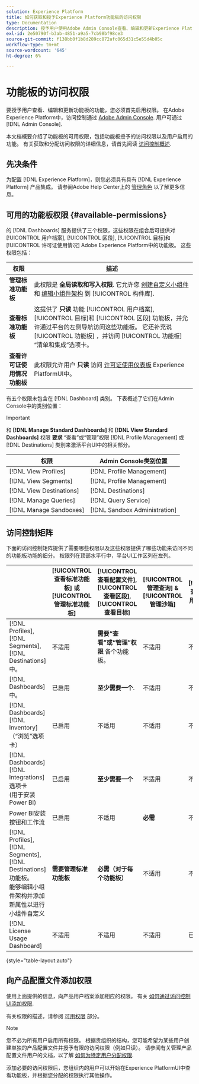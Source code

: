 ```yaml
---
solution: Experience Platform
title: 如何获取和授予Experience Platform功能板的访问权限
type: Documentation
description: 授予用户使用Adobe Admin Console查看、编辑和更新Experience Platform功能板的功能。
exl-id: 2e50790f-b3ab-4851-a9a5-7cb98bf98ce3
source-git-commit: f138bb0f1b8d289cc872afc065d31c5e55d4b05c
workflow-type: tm+mt
source-wordcount: '645'
ht-degree: 6%

---
```


# 功能板的访问权限

要授予用户查看、编辑和更新功能板的功能，您必须首先启用权限。 在Adobe Experience Platform中，访问控制通过 [Adobe Admin Console](https://adminconsole.adobe.com/). 用户可通过 [!DNL Admin Console].

本文档概要介绍了功能板的可用权限，包括功能板授予的访问权限以及用户启用的功能。 有关获取和分配访问权限的详细信息，请首先阅读 [访问控制概述](../access-control/home.md).

## 先决条件

为配置 [!DNL Experience Platform]，则您必须具有具有 [!DNL Experience Platform] 产品集成。 请参阅Adobe Help Center上的 [管理角色](https://helpx.adobe.com/enterprise/using/admin-roles.html) 以了解更多信息。

## 可用的功能板权限 {#available-permissions}

的 [!DNL Dashboards] 服务提供了三个权限，这些权限在组合后可提供对 [!UICONTROL 用户档案], [!UICONTROL 区段], [!UICONTROL 目标]和 [!UICONTROL 许可证使用情况] Adobe Experience Platform中的功能板。 这些权限包括：

| 权限 | 描述 |
|---|---|
| **管理标准功能板** | 此权限是 **全局读取和写入权限**. 它允许您 [创建自定义小组件](./customize/custom-widgets.md) 和 [编辑小组件架构](./customize/edit-schema.md) 到 [!UICONTROL 构件库]. |
| **查看标准功能板** | 这提供了 **只读** 功能 [!UICONTROL 用户档案], [!UICONTROL 目标]和 [!UICONTROL 区段] 功能板，并允许通过平台的左侧导航访问这些功能板。 它还补充说 [!UICONTROL 功能板] ，并访问 [!UICONTROL 功能板] “清单和集成”选项卡。 |
| **查看许可证使用情况功能板** | 此权限允许用户 **只读** 访问 [许可证使用仪表板](./guides/license-usage.md) Experience PlatformUI中。 |

有五个权限未包含在 [!DNL Dashboard] 类别。 下表概述了它们在Admin Console中的类别位置：

>[!IMPORTANT]
>
>和 **[!DNL Manage Standard Dashboards]** 和 **[!DNL View Standard Dashboards]** 权限 **要求** “查看”或“管理”权限 [!DNL Profile Management] 或 [!DNL Destinations] 类别来激活平台UI中的相关部分。

| 权限 | Admin Console类别位置 |
|---|---|
| [!DNL View Profiles] | [!DNL Profile Management] |
| [!DNL View Segments] | [!DNL Profile Management] |
| [!DNL View Destinations] | [!DNL Destinations] |
| [!DNL Manage Queries] | [!DNL Query Service] |
| [!DNL Manage Sandboxes] | [!DNL Sandbox Administration] |

## 访问控制矩阵

下面的访问控制矩阵提供了需要哪些权限以及这些权限提供了哪些功能来访问不同的功能板功能的细分。 权限列在顶部水平行中，平台UI工作区列在左列。

|  | [!UICONTROL 查看标准功能板] 或 [!UICONTROL 管理标准功能板] | [!UICONTROL 查看配置文件],<br/>[!UICONTROL 查看区段],<br/> [!UICONTROL 查看目标] | [!UICONTROL 管理查询] &amp; [!UICONTROL 管理沙箱] | [!UICONTROL 查看许可证使用情况功能板] |
|---|---|---|---|---|
| [!DNL Profiles],<br/>[!DNL Segments],<br/>[!DNL Destinations] 中。 | 不适用 | **需要“查看”或“管理”权限** 各个功能板。 | 不适用 | 不适用 |
| [!DNL Dashboards] 中。 | 已启用 | **至少需要一个**. | 不适用 | 不适用 |
| [!DNL Dashboards] [!DNL Inventory] <br/>（“浏览”选项卡） | 已启用 | 不适用 | 不适用 | 不适用 |
| [!DNL Dashboards] [!DNL Integrations] 选项卡 <br/>(用于安装Power BI) | 已启用 | **至少需要一个** | 不适用 | 不适用 |
| Power BI安装按钮和工作流 | 已启用 | 不适用 | **必需** | 不适用 |
| [!DNL Profiles],<br/>[!DNL Segments],<br/>[!DNL Destinations] 功能板。<br/>能够编辑小组件架构并添加新属性以进行小组件自定义 | **需要管理标准功能板** | **必需（对于每个功能板）** | 不适用 | 不适用 |
| [!DNL License Usage Dashboard] | 不适用 | 不适用 | 不适用 | 已启用 |

{style=&quot;table-layout:auto&quot;}

## 向产品配置文件添加权限

使用上面提供的信息，向产品用户档案添加相应的权限。 有关 [如何通过访问控制UI添加权限](../access-control/ui/permissions.md).

有关权限的描述，请参阅 [可用权限](#available-permissions) 部分。

>[!NOTE]
>
>您不必为所有用户启用所有权限。 根据贵组织的结构，您可能希望为某些用户创建单独的产品配置文件并授予有限的访问权限（例如只读）。 请参阅有关管理产品配置文件用户的文档，以了解 [如何为特定用户分配权限](../access-control/ui/users.md).

添加必要的访问权限后，您组织内的用户可以开始在Experience PlatformUI中查看功能板，并根据您分配的权限执行其他操作。
